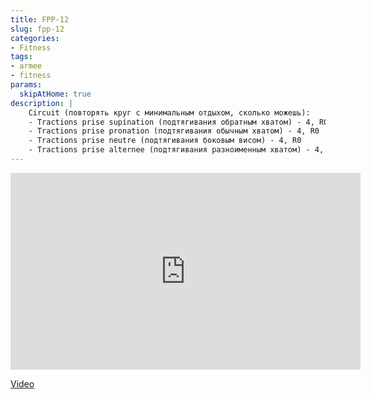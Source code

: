 ```yaml
---
title: FPP-12
slug: fpp-12
categories:
- Fitness
tags:
- armee
- fitness
params:
  skipAtHome: true
description: |
    Circuit (повторять круг с минимальным отдыхом, сколько можешь):
    - Tractions prise supination (подтягивания обратным хватом) - 4, R0
    - Tractions prise pronation (подтягивания обычным хватом) - 4, R0
    - Tractions prise neutre (подтягивания боковым висом) - 4, R0
    - Tractions prise alternee (подтягивания разноименным хватом) - 4, R0
---
```

<iframe width="560" height="315" src="https://www.youtube.com/embed/3C0nCfRw9y8?si=tuCFkR0qEBqaegFU" title="YouTube video player" frameborder="0" allow="accelerometer; autoplay; clipboard-write; encrypted-media; gyroscope; picture-in-picture; web-share" allowfullscreen></iframe>

[Video](https://youtu.be/3C0nCfRw9y8?si=tuCFkR0qEBqaegFU)
